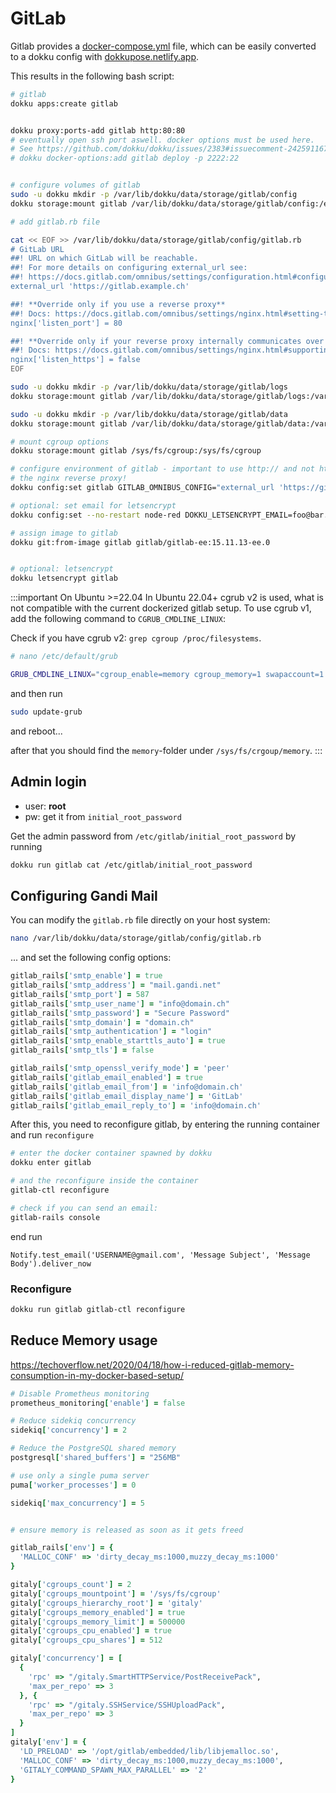 # GitLab

Gitlab provides a [docker-compose.yml](https://docs.gitlab.com/ee/install/docker.html#install-gitlab-using-docker-compose) file, which can be easily converted to a dokku config with [dokkupose.netlify.app](https://dokkupose.netlify.app/).

This results in the following bash script:

```bash
# gitlab
dokku apps:create gitlab


dokku proxy:ports-add gitlab http:80:80
# eventually open ssh port aswell. docker options must be used here.
# See https://github.com/dokku/dokku/issues/2383#issuecomment-242591167 for more details how to do this.
# dokku docker-options:add gitlab deploy -p 2222:22


# configure volumes of gitlab
sudo -u dokku mkdir -p /var/lib/dokku/data/storage/gitlab/config
dokku storage:mount gitlab /var/lib/dokku/data/storage/gitlab/config:/etc/gitlab

# add gitlab.rb file

cat << EOF >> /var/lib/dokku/data/storage/gitlab/config/gitlab.rb
# GitLab URL
##! URL on which GitLab will be reachable.
##! For more details on configuring external_url see:
##! https://docs.gitlab.com/omnibus/settings/configuration.html#configuring-the-external-url-for-gitlab
external_url 'https://gitlab.example.ch'

##! **Override only if you use a reverse proxy**
##! Docs: https://docs.gitlab.com/omnibus/settings/nginx.html#setting-the-nginx-listen-port
nginx['listen_port'] = 80

##! **Override only if your reverse proxy internally communicates over HTTP**
##! Docs: https://docs.gitlab.com/omnibus/settings/nginx.html#supporting-proxied-ssl
nginx['listen_https'] = false
EOF

sudo -u dokku mkdir -p /var/lib/dokku/data/storage/gitlab/logs
dokku storage:mount gitlab /var/lib/dokku/data/storage/gitlab/logs:/var/log/gitlab

sudo -u dokku mkdir -p /var/lib/dokku/data/storage/gitlab/data
dokku storage:mount gitlab /var/lib/dokku/data/storage/gitlab/data:/var/opt/gitlab

# mount cgroup options
dokku storage:mount gitlab /sys/fs/cgroup:/sys/fs/cgroup

# configure environment of gitlab - important to use http:// and not https protocol, since gitlab runs behind
# the nginx reverse proxy!
dokku config:set gitlab GITLAB_OMNIBUS_CONFIG="external_url 'https://gitlab.example.ch'"

# optional: set email for letsencrypt
dokku config:set --no-restart node-red DOKKU_LETSENCRYPT_EMAIL=foo@bar.ch

# assign image to gitlab
dokku git:from-image gitlab gitlab/gitlab-ee:15.11.13-ee.0


# optional: letsencrypt
dokku letsencrypt gitlab
```

:::important On Ubuntu >=22.04
In Ubuntu 22.04+ cgrub v2 is used, what is not compatible with the current dockerized gitlab setup. To use cgrub v1, add the following command to `CGRUB_CMDLINE_LINUX`:

Check if you have cgrub v2: `grep cgroup /proc/filesystems`.

```bash title="/etc/default/grub"
# nano /etc/default/grub

GRUB_CMDLINE_LINUX="cgroup_enable=memory cgroup_memory=1 swapaccount=1 systemd.unified_cgroup_hierarchy=0"
```

and then run

```bash
sudo update-grub
```
and reboot...

after that you should find the `memory`-folder under `/sys/fs/crgoup/memory`.
:::

## Admin login

- user: **root**
- pw: get it from `initial_root_password` 

Get the admin password from `/etc/gitlab/initial_root_password` by running

```bash
dokku run gitlab cat /etc/gitlab/initial_root_password
```

## Configuring Gandi Mail

You can modify the `gitlab.rb` file directly on your host system:

```bash
nano /var/lib/dokku/data/storage/gitlab/config/gitlab.rb
```

... and set the following config options:

```rb
gitlab_rails['smtp_enable'] = true
gitlab_rails['smtp_address'] = "mail.gandi.net"
gitlab_rails['smtp_port'] = 587
gitlab_rails['smtp_user_name'] = "info@domain.ch"
gitlab_rails['smtp_password'] = "Secure Password"
gitlab_rails['smtp_domain'] = "domain.ch"
gitlab_rails['smtp_authentication'] = "login"
gitlab_rails['smtp_enable_starttls_auto'] = true
gitlab_rails['smtp_tls'] = false

gitlab_rails['smtp_openssl_verify_mode'] = 'peer'
gitlab_rails['gitlab_email_enabled'] = true
gitlab_rails['gitlab_email_from'] = 'info@domain.ch'
gitlab_rails['gitlab_email_display_name'] = 'GitLab'
gitlab_rails['gitlab_email_reply_to'] = 'info@domain.ch'
```

After this, you need to reconfigure gitlab, by entering the running container and run `reconfigure`

```bash
# enter the docker container spawned by dokku
dokku enter gitlab

# and the reconfigure inside the container
gitlab-ctl reconfigure

# check if you can send an email:
gitlab-rails console
```

end run

```irb
Notify.test_email('USERNAME@gmail.com', 'Message Subject', 'Message Body').deliver_now
```

### Reconfigure
```bash
dokku run gitlab gitlab-ctl reconfigure
```

## Reduce Memory usage

https://techoverflow.net/2020/04/18/how-i-reduced-gitlab-memory-consumption-in-my-docker-based-setup/

```rb
# Disable Prometheus monitoring
prometheus_monitoring['enable'] = false

# Reduce sidekiq concurrency
sidekiq['concurrency'] = 2

# Reduce the PostgreSQL shared memory
postgresql['shared_buffers'] = "256MB"

# use only a single puma server
puma['worker_processes'] = 0

sidekiq['max_concurrency'] = 5


# ensure memory is released as soon as it gets freed

gitlab_rails['env'] = {
  'MALLOC_CONF' => 'dirty_decay_ms:1000,muzzy_decay_ms:1000'
}

gitaly['cgroups_count'] = 2
gitaly['cgroups_mountpoint'] = '/sys/fs/cgroup'
gitaly['cgroups_hierarchy_root'] = 'gitaly'
gitaly['cgroups_memory_enabled'] = true
gitaly['cgroups_memory_limit'] = 500000
gitaly['cgroups_cpu_enabled'] = true
gitaly['cgroups_cpu_shares'] = 512

gitaly['concurrency'] = [
  {
    'rpc' => "/gitaly.SmartHTTPService/PostReceivePack",
    'max_per_repo' => 3
  }, {
    'rpc' => "/gitaly.SSHService/SSHUploadPack",
    'max_per_repo' => 3
  }
]
gitaly['env'] = {
  'LD_PRELOAD' => '/opt/gitlab/embedded/lib/libjemalloc.so',
  'MALLOC_CONF' => 'dirty_decay_ms:1000,muzzy_decay_ms:1000',
  'GITALY_COMMAND_SPAWN_MAX_PARALLEL' => '2'
}
```
